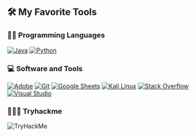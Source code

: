 ## 🛠️ My Favorite Tools

### 👨‍💻 Programming Languages

<p>
    <a href="#"><img alt="Java" src="https://img.shields.io/static/v1?style=for-the-badge&message=Java&color=222222&logo=Java&logoColor=F7DF1E&label="></a>
    <a href="#"><img alt="Python" src="https://img.shields.io/static/v1?style=for-the-badge&message=Python&color=3776AB&logo=Python&logoColor=FFFFFF&label="></a>

### 💻 Software and Tools

<p>
    <a href="#"><img alt="Adobe" src="https://img.shields.io/static/v1?style=for-the-badge&message=Adobe&color=FF0000&logo=Adobe&logoColor=FFFFFF&label="></a>
    <a href="#"><img alt="Git" src="https://img.shields.io/static/v1?style=for-the-badge&message=Git&color=F05032&logo=Git&logoColor=FFFFFF&label="></a>
    <a href="#"><img alt="Google Sheets" src="https://img.shields.io/static/v1?style=for-the-badge&message=Google+Sheets&color=34A853&logo=Google+Sheets&logoColor=FFFFFF&label="></a>
    <a href="#"><img alt="Kali Linux" src="https://img.shields.io/static/v1?style=for-the-badge&message=Kali+Linux&color=557C94&logo=Kali+Linux&logoColor=FFFFFF&label="></a>
    <a href="#"><img alt="Stack Overflow" src="https://img.shields.io/static/v1?style=for-the-badge&message=Stack+Overflow&color=F58025&logo=Stack+Overflow&logoColor=FFFFFF&label="></a>
    <a href="#"><img alt="Visual Studio" src="https://img.shields.io/static/v1?style=for-the-badge&message=Visual+Studio&color=5C2D91&logo=Visual+Studio&logoColor=FFFFFF&label="></a>
</p>

### 👨🏽‍💻 Tryhackme

<img src="https://tryhackme-badges.s3.amazonaws.com/mjack360.png?8" alt="TryHackMe">

